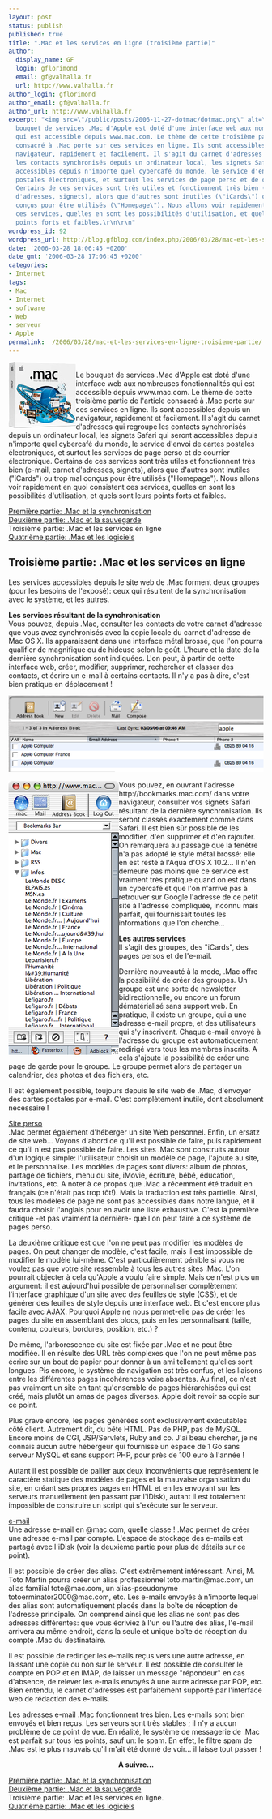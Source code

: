 ```yaml
---
layout: post
status: publish
published: true
title: ".Mac et les services en ligne (troisième partie)"
author:
  display_name: GF
  login: gflorimond
  email: gf@valhalla.fr
  url: http://www.valhalla.fr
author_login: gflorimond
author_email: gf@valhalla.fr
author_url: http://www.valhalla.fr
excerpt: "<img src=\"/public/posts/2006-11-27-dotmac/dotmac.png\" alt=\".Mac\" align=\"left\"/>\r\nLe
  bouquet de services .Mac d'Apple est doté d'une interface web aux nombreuses fonctionnalités
  qui est accessible depuis www.mac.com. Le thème de cette troisième partie de l'article
  consacré à .Mac porte sur ces services en ligne. Ils sont accessibles depuis un
  navigateur, rapidement et facilement. Il s'agit du carnet d'adresses qui regroupe
  les contacts synchronisés depuis un ordinateur local, les signets Safari qui seront
  accessibles depuis n'importe quel cybercafé du monde, le service d'envoi de cartes
  postales électroniques, et surtout les services de page perso et de courrier électronique.
  Certains de ces services sont très utiles et fonctionnent très bien (e-mail, carnet
  d'adresses, signets), alors que d'autres sont inutiles (\"iCards\") ou trop mal
  conçus pour être utilisés (\"Homepage\"). Nous allons voir rapidement en quoi consistent
  ces services, quelles en sont les possibilités d'utilisation, et quels sont leurs
  points forts et faibles.\r\n\r\n"
wordpress_id: 92
wordpress_url: http://blog.gfblog.com/index.php/2006/03/28/mac-et-les-services-en-ligne-troisieme-partie/
date: '2006-03-28 18:06:45 +0200'
date_gmt: '2006-03-28 17:06:45 +0200'
categories:
- Internet
tags:
- Mac
- Internet
- software
- Web
- serveur
- Apple
permalink:  /2006/03/28/mac-et-les-services-en-ligne-troisieme-partie/
---
```

<p><img src="/public/posts/2006-11-27-dotmac/dotmac.png" alt=".Mac" align="left"/><br />
Le bouquet de services .Mac d'Apple est doté d'une interface web aux nombreuses fonctionnalités qui est accessible depuis www.mac.com. Le thème de cette troisième partie de l'article consacré à .Mac porte sur ces services en ligne. Ils sont accessibles depuis un navigateur, rapidement et facilement. Il s'agit du carnet d'adresses qui regroupe les contacts synchronisés depuis un ordinateur local, les signets Safari qui seront accessibles depuis n'importe quel cybercafé du monde, le service d'envoi de cartes postales électroniques, et surtout les services de page perso et de courrier électronique. Certains de ces services sont très utiles et fonctionnent très bien (e-mail, carnet d'adresses, signets), alors que d'autres sont inutiles ("iCards") ou trop mal conçus pour être utilisés ("Homepage"). Nous allons voir rapidement en quoi consistent ces services, quelles en sont les possibilités d'utilisation, et quels sont leurs points forts et faibles.</p>
<p><a id="more"></a><a id="more-92"></a></p>
<p><a href="http://www.valhalla.fr/index.php/2006/03/27/mac-et-la-synchronisation-premiere-partie/">Première partie: .Mac et la synchronisation</a><br />
<a href="http://www.valhalla.fr/index.php/2006/03/27/mac-et-la-sauvegarde-deuxieme-partie/">Deuxième partie: .Mac et la sauvegarde</a><br />
Troisième partie: .Mac et les services en ligne<br />
<a href="http://www.valhalla.fr/index.php/2006/03/29/mac-et-les-logiciels/">Quatrième partie: .Mac et les logiciels</a></p>
<h2>Troisième partie: .Mac et les services en ligne</h2>
<p>Les services accessibles depuis le site web de .Mac forment deux groupes (pour les besoins de l'exposé): ceux qui résultent de la synchronisation avec le système, et les autres.</p>
<p><strong>Les services résultant de la synchronisation</strong><br />
Vous pouvez, depuis .Mac, consulter les contacts de votre carnet d'adresse que vous avez synchronisés avec la copie locale du carnet d'adresse de Mac OS X. Ils apparaissent dans une interface métal brossé, que l'on pourra qualifier de magnifique ou de hideuse selon le goût. L'heure et la date de la dernière synchronisation sont indiquées. L'on peut, à partir de cette interface web, créer, modifier, supprimer, rechercher et classer des contacts, et écrire un e-mail à certains contacts. Il n'y a pas à dire, c'est bien pratique en déplacement !</p>
<p><img src="/public/posts/2006-11-27-dotmac/fig3.1.png" alt=".Mac Fig3.1" /></p>
<p><img src="/public/posts/2006-11-27-dotmac/fig3.2.png" alt=".Mac Fig3.2" align="left" /></p>
<p>Vous pouvez, en ouvrant l'adresse http://bookmarks.mac.com/ dans votre navigateur, consulter vos signets Safari résultant de la dernière synchronisation. Ils seront classés exactement comme dans Safari. Il est bien sûr possible de les modifier, d'en supprimer et d'en rajouter. On remarquera au passage que la fenêtre n'a pas adopté le style métal brossé: elle en est resté à l'Aqua d'OS X 10.2... Il n'en demeure pas moins que ce service est vraiment très pratique quand on est dans un cybercafé et que l'on n'arrive pas à retrouver sur Google l'adresse de ce petit site à l'adresse compliquée, inconnu mais parfait, qui fournissait toutes les informations que l'on cherche...</p>
<p><strong>Les autres services</strong><br />
Il s'agit des groupes, des "iCards", des pages persos et de l'e-mail.</p>
<p>Dernière nouveauté à la mode, .Mac offre la possibilité de créer des groupes. Un groupe est une sorte de newsletter bidirectionnelle, ou encore un forum dématérialisé sans support web. En pratique, il existe un groupe, qui a une adresse e-mail propre, et des utilisateurs qui s'y inscrivent. Chaque e-mail envoyé à l'adresse du groupe est automatiquement redirigé vers tous les membres inscrits. A cela s'ajoute la possibilité de créer une page de garde pour le groupe. Le groupe permet alors de partager un calendrier, des photos et des fichiers, etc. </p>
<p>Il est également possible, toujours depuis le site web de .Mac, d'envoyer des cartes postales par e-mail. C'est complètement inutile, dont absolument nécessaire !</p>
<p><u>Site perso</u><br />
.Mac permet également d'héberger un site Web personnel. Enfin, un ersatz de site web... Voyons d'abord ce qu'il est possible de faire, puis rapidement ce qu'il n'est pas possible de faire. Les sites .Mac sont construits autour d'un logique simple: l'utilisateur choisit un modèle de page, l'ajoute au site, et le personnalise. Les modèles de pages sont divers: album de photos, partage de fichiers, menu du site, iMovie, écriture, bébé, éducation, invitations, etc. A noter à ce propos que .Mac a récemment été traduit en français (ce n'était pas trop tôt!). Mais la traduction est très partielle. Ainsi, tous les modèles de page ne sont pas accessibles dans notre langue, et il faudra choisir l'anglais pour en avoir une liste exhaustive. C'est la première critique -et pas vraiment la dernière- que l'on peut faire à ce système de pages perso. </p>
<p>La deuxième critique est que l'on ne peut pas modifier les modèles de pages. On peut changer de modèle, c'est facile, mais il est impossible de modifier le modèle lui-même. C'est particulièrement pénible si vous ne voulez pas que votre site ressemble à tous les autres sites .Mac. L'on pourrait objecter à cela qu'Apple a voulu faire simple. Mais ce n'est plus un argument: il est aujourd'hui possible de personnaliser complètement l'interface graphique d'un site avec des feuilles de style (CSS), et de générer des feuilles de style depuis une interface web. Et c'est encore plus facile avec AJAX. Pourquoi Apple ne nous permet-elle pas de créer les pages du site en assemblant des blocs, puis en les personnalisant (taille, contenu, couleurs, bordures, position, etc.) ?</p>
<p>De même, l'arborescence du site est fixée par .Mac et ne peut être modifiée. Il en résulte des URL très complexes que l'on ne peut même pas écrire sur un bout de papier pour donner à un ami tellement qu'elles sont longues. Pis encore, le système de navigation est très confus, et les liaisons entre les différentes pages incohérences voire absentes. Au final, ce n'est pas vraiment un site en tant qu'ensemble de pages hiérarchisées qui est créé, mais plutôt un amas de pages diverses. Apple doit revoir sa copie sur ce point.</p>
<p>Plus grave encore, les pages générées sont exclusivement exécutables côté client. Autrement dit, du bête HTML. Pas de PHP, pas de MySQL. Encore moins de CGI, JSP/Servlets, Ruby and co. J'ai beau chercher, je ne connais aucun autre hébergeur qui fournisse un espace de 1 Go sans serveur MySQL et sans support PHP, pour près de 100 euro à l'année ! </p>
<p>Autant il est possible de pallier aux deux inconvénients que représentent le caractère statique des modèles de pages et la mauvaise organisation du site, en créant ses propres pages en HTML et en les envoyant sur les serveurs manuellement (en passant par l'iDisk), autant il est totalement impossible de construire un script qui s'exécute sur le serveur.</p>
<p><u>e-mail</u><br />
Une adresse e-mail en @mac.com, quelle classe ! .Mac permet de créer une adresse e-mail par compte. L'espace de stockage des e-mails est partagé avec l'iDisk (voir la deuxième partie pour plus de détails sur ce point).</p>
<p>Il est possible de créer des alias. C'est extrêmement intéressant. Ainsi, M. Toto Martin pourra créer un alias professionnel toto.martin@mac.com, un alias familial toto@mac.com, un alias-pseudonyme totoerminator2000@mac.com, etc. Les e-mails envoyés à n'importe lequel des alias sont automatiquement placés dans la boîte de réception de l'adresse principale. On comprend ainsi que les alias ne sont pas des adresses différentes: que vous écriviez à l'un ou l'autre des alias, l'e-mail arrivera au même endroit, dans la seule et unique boîte de réception du compte .Mac du destinataire.</p>
<p>Il est possible de rediriger les e-mails reçus vers une autre adresse, en laissant une copie ou non sur le serveur. Il est possible de consulter le compte en POP et en IMAP, de laisser un message "répondeur" en cas d'absence, de relever les e-mails envoyés à une autre adresse par POP, etc. Bien entendu, le carnet d'adresses est parfaitement supporté par l'interface web de rédaction des e-mails.</p>
<p>Les adresses e-mail .Mac fonctionnent très bien. Les e-mails sont bien envoyés et bien reçus. Les serveurs sont très stables ; il n'y a aucun problème de ce point de vue. En réalité, le système de messagerie de .Mac est parfait sur tous les points, sauf un: le spam. En effet, le filtre spam de .Mac est le plus mauvais qu'il m'ait été donné de voir... il laisse tout passer !</p>
<p><center><strong>A suivre...</strong></center></p>
<p><a href="http://www.valhalla.fr/index.php/2006/03/27/mac-et-la-synchronisation-premiere-partie/">Première partie: .Mac et la synchronisation</a><br />
<a href="http://www.valhalla.fr/index.php/2006/03/27/mac-et-la-sauvegarde-deuxieme-partie/">Deuxième partie: .Mac et la sauvegarde</a><br />
Troisième partie: .Mac et les services en ligne.<br />
<a href="http://www.valhalla.fr/index.php/2006/03/29/mac-et-les-logiciels/">Quatrième partie: .Mac et les logiciels</a></p>
